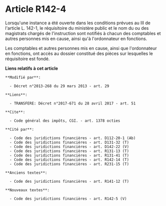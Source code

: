 # Article R142-4

Lorsqu'une instance a été ouverte dans les conditions prévues au III de l'article L. 142-1, le réquisitoire du ministère
public et le nom du ou des magistrats chargés de l'instruction sont notifiés à chacun des comptables et autres personnes mis
en cause, ainsi qu'à l'ordonnateur en fonctions. 

Les comptables et autres personnes mis en cause, ainsi que l'ordonnateur en fonctions, ont accès au dossier constitué des
pièces sur lesquelles le réquisitoire est fondé.

**Liens relatifs à cet article**

	**Modifié par**:

	  - Décret n°2013-268 du 29 mars 2013 - art. 29

	**Liens**:

	  - TRANSFERE: Décret n°2017-671 du 28 avril 2017 - art. 51

	**Cite**:

	  - Code général des impôts, CGI. - art. 1378 octies

	**Cité par**:

	  - Code des juridictions financières - art. D112-20-1 (Ab)
	  - Code des juridictions financières - art. D131-32 (T)
	  - Code des juridictions financières - art. D142-22 (V)
	  - Code des juridictions financières - art. R131-13 (T)
	  - Code des juridictions financières - art. R131-41 (T)
	  - Code des juridictions financières - art. R142-14 (T)
	  - Code des juridictions financières - art. R231-15 (T)

	**Anciens textes**:

	  - Code des juridictions financières - art. R141-12 (T)

	**Nouveaux textes**:

	  - Code des juridictions financières - art. R142-5 (V)
